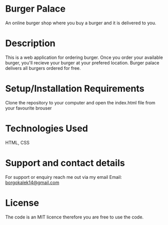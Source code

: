 # Burger Palace
An online burger shop where you buy a burger and it is delivered to you.

# Description
This is a web application for ordering burger. Once you order your available burger, you'll recieve your burger at your prefered location. Burger palace delivers all burgers ordered for free.

# Setup/Installation Requirements
Clone the repository to your computer and open the index.html file from your favourite brouser

# Technologies Used
HTML, CSS

# Support and contact details
For support or enquiry reach me out via my email
Email: borgokalek14@gmail.com

# License
The code is an MIT licence therefore you are free to use the code.
